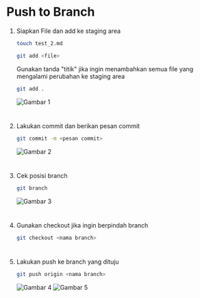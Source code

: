 # Push to Branch
1. Siapkan File dan add ke staging area

    ```sh
    touch test_2.md
    ```
   
    ```sh
    git add <file>
    ```
     Gunakan tanda "titik" jika ingin menambahkan semua file yang mengalami perubahan ke staging area
    ```sh
    git add .
    ```
    ![Gambar 1](https://iili.io/HyZOwu4.png)
#
2. Lakukan commit dan berikan pesan commit

    ```sh
    git commit -m <pesan commit>
    ```
    ![Gambar 2](https://iili.io/HyZONwl.png)
#
3. Cek posisi branch

    ```sh
    git branch
    ```
    ![Gambar 3](https://iili.io/HyZOj9f.png)
#
4. Gunakan checkout jika ingin berpindah branch

    ```sh
    git checkout <nama branch>
    ```
#
5. Lakukan push ke branch yang dituju 

    ```sh
    git push origin <nama branch>
    ```
    ![Gambar 4](https://iili.io/HyZOOt2.png)
    ![Gambar 5](https://iili.io/HyZOknS.png)
    





